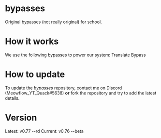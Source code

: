 # bypasses
Original bypasses (not really original) for school.

# How it works
We use the following bypasses to power our system:
Translate Bypass

# How to update
To update the _bypasses_ repository, contact me on Discord (Meowflow_YT_Quack#5638) **or** fork the repository and try to add the latest details.

# Version
Latest: v0.77 --rd
Current: v0.76 --beta
